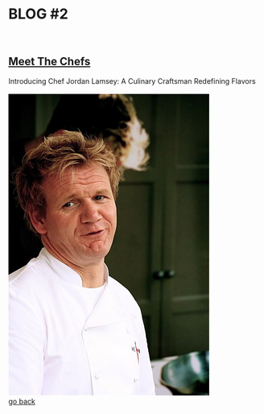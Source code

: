 # **BLOG #2**

<br>

## [Meet The Chefs](#)
Introducing Chef Jordan Lamsey: A Culinary Craftsman Redefining Flavors
<br>
<br>
![gordon](gordon.jpg)
<br>
[go back](https://jdj25.github.io/team-c-final-group/blog)
